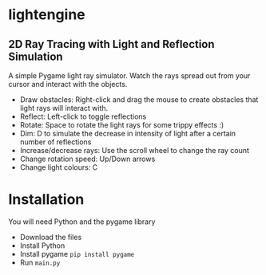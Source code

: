# lightengine
## 2D Ray Tracing with Light and Reflection Simulation 

A simple Pygame light ray simulator. Watch the rays spread out from your cursor and interact with the objects.

* Draw obstacles: Right-click and drag the mouse to create obstacles that light rays will interact with.
* Reflect: Left-click to toggle reflections
* Rotate: Space to rotate the light rays for some trippy effects :)
* Dim: D to simulate the decrease in intensity of light after a certain number of reflections
* Increase/decrease rays: Use the scroll wheel to change the ray count
* Change rotation speed: Up/Down arrows
* Change light colours: C


# Installation
You will need Python and the pygame library  
* Download the files  
* Install Python  
* Install pygame `pip install pygame`  
* Run `main.py` 
